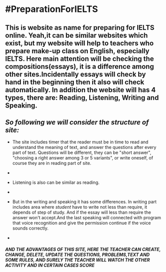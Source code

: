 #PreparationForIELTS
===
This is website as name for preparing for IELTS online. Yeah,it can be similar websites which exist, but my website will
help to teachers who prepare make-up class on English, especially IELTS. Here main attention will be checking the compositions(essays),
it is a difference among other sites.Incidentally essays will check by hand in the beginning then it also will check automatically.
In addition the website will has 4 types, there are: Reading, Listening, Writing and Speaking.
  -
 **_So following we will consider the structure of site:_**
  -
 * The site includes timer that the reader must be in time to read and understand the meaning of text, and answer the questions
   after every part of text. Questions will be different, they can be "short answer", "choosing a right answer among 3 or 5 variants",
   or write oneself, of course they are in reading part of site.
  -
 * Listening is also can be similar as reading.
  -
 * But in the writing and speaking it has some differences. In writing part includes area where _student_ have to write not less than require, it depends of step of study. And if the essay will less than require the answer won't accept.And the last speaking will connected with program that voice recognition and give the permission continue if the voice sounds correctly.
  -
#### _AND THE ADVANTAGES OF THIS SITE, HERE THE TEACHER CAN CREATE, CHANGE, DELETE, UPDATE THE QUESTIONS, PROBLEMS,TEXT AND SOME RULES, AND SURELY THE TEACHER WILL WATCH THE OTHER ACTIVITY AND IN CERTAIN CASES SCORE_